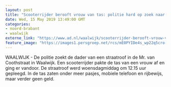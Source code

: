 ```yaml
---
layout: post
title: "Scooterrijder berooft vrouw van tas: politie hard op zoek naar dader"
date: Wed, 15 May 2019 13:49:00 GMT
categories: 
- noord-brabant 
- waalwijk 
externe_link: "https://www.ad.nl/waalwijk/scooterrijder-berooft-vrouw-van-tas-politie-hard-op-zoek-naar-dader~a6d3951b/"
feature_image: "https://images1.persgroep.net/rcs/mE0PYIDe4s_wp22q5cro-wo9D7U/diocontent/147436174/_fitwidth/400/?appId=21791a8992982cd8da851550a453bd7f&quality=0.7"
---
```


WAALWIJK - De politie zoekt de dader van een straatroof in de Mr. van Coothstraat in Waalwijk. Een scooterrijder pakte de tas van een vrouw af en ging er vandoor. De straatroof werd woensdagmiddag om 12.15 uur gepleegd. In de tas zaten onder meer pasjes, mobiele telefoon en rijbewijs, maar verder geen geld.
